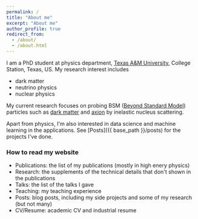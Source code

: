 ```yaml
---
permalink: /
title: "About me"
excerpt: "About me"
author_profile: true
redirect_from:
  - /about/
  - /about.html
---
```


I am a PhD student at physics department, [Texas A&M University](https://www.tamu.edu/), College Station, Texas, US.
My research interest includes
  - dark matter
  - neutrino physics
  - nuclear physics

My current research focuses on probing BSM ([Beyond Standard Model](https://en.wikipedia.org/wiki/Physics_beyond_the_Standard_Model)) particles such as [dark matter](https://en.wikipedia.org/wiki/Dark_matter) and [axion](https://en.wikipedia.org/wiki/Axion) by inelastic nucleus scattering.

Apart from physics, I'm also interested in data science and machine learning in the applications. See [Posts]({{ base_path }}/posts) for the projects I've done.


### How to read my website
- Publications: the list of my publications (mostly in high enery physics)
- Research: the supplements of the technical details that don't shown in the publications
- Talks: the list of the talks I gave
- Teaching: my teaching experience
- Posts: blog posts, including my side projects and some of my research (but not many)
- CV/Resume: academic CV and industrial resume